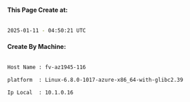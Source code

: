 
   
#### This Page Create at:

```bash

2025-01-11 - 04:50:21 UTC

```

#### Create By Machine:

```bash

Host Name : fv-az1945-116

platform  : Linux-6.8.0-1017-azure-x86_64-with-glibc2.39

Ip Local  : 10.1.0.16

```

